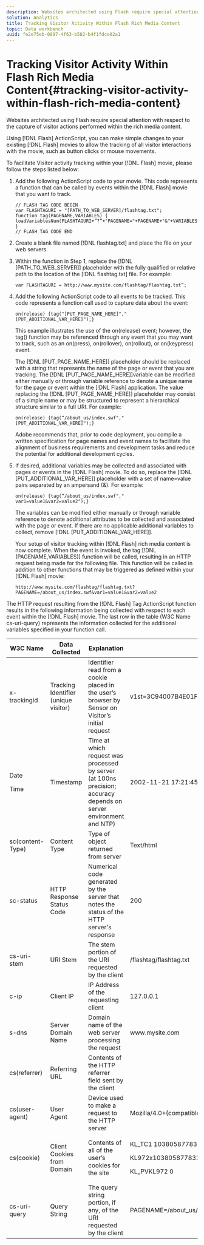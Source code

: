 ```yaml
---
description: Websites architected using Flash require special attention with respect to the capture of visitor actions performed within the rich media content.
solution: Analytics
title: Tracking Visitor Activity Within Flash Rich Media Content
topic: Data workbench
uuid: fe2e75eb-0897-4f63-b582-b4f1fdce02a1
---
```


# Tracking Visitor Activity Within Flash Rich Media Content{#tracking-visitor-activity-within-flash-rich-media-content}

Websites architected using Flash require special attention with respect to the capture of visitor actions performed within the rich media content.

 Using [!DNL Flash] ActionScript, you can make simple changes to your existing [!DNL Flash] movies to allow the tracking of all visitor interactions with the movie, such as button clicks or mouse movements.

To facilitate Visitor activity tracking within your [!DNL Flash] movie, please follow the steps listed below: 

1. Add the following ActionScript code to your movie. This code represents a function that can be called by events within the [!DNL Flash] movie that you want to track.

   ```
   // FLASH TAG CODE BEGIN 
   var FLASHTAGURI = "[PATH_TO_WEB_SERVER]/flashtag.txt"; 
   function tag(PAGENAME,VARIABLES) { 
   loadVariablesNum(FLASHTAGURI+”?”+"PAGENAME="+PAGENAME+"&"+VARIABLES,0); 
   } 
   // FLASH TAG CODE END
   ```

1. Create a blank file named [!DNL flashtag.txt] and place the file on your web servers.
1. Within the function in Step 1, replace the [!DNL [PATH_TO_WEB_SERVER]] placeholder with the fully qualified or relative path to the location of the [!DNL flashtag.txt] file. For example:

   ```
   var FLASHTAGURI = http://www.mysite.com/flashtag/flashtag.txt”;
   ```

1. Add the following ActionScript code to all events to be tracked. This code represents a function call used to capture data about the event:

   ```
   on(release) {tag("[PUT_PAGE_NAME_HERE]","[PUT_ADDITIONAL_VAR_HERE]");}
   ```

   This example illustrates the use of the on(release) event; however, the tag() function may be referenced through any event that you may want to track, such as an on(press), on(rollover), on(rollout), or on(keypress) event.

   The [!DNL [PUT_PAGE_NAME_HERE]] placeholder should be replaced with a string that represents the name of the page or event that you are tracking. The [!DNL [PUT_PAGE_NAME_HERE]]variable can be modified either manually or through variable reference to denote a unique name for the page or event within the [!DNL Flash] application. The value replacing the [!DNL [PUT_PAGE_NAME_HERE]] placeholder may consist of a simple name or may be structured to represent a hierarchical structure similar to a full URI. For example:

   ```
   on(release) {tag(“/about_us/index.swf","[PUT_ADDITIONAL_VAR_HERE]");}
   ```

   Adobe recommends that, prior to code deployment, you compile a written specification for page names and event names to facilitate the alignment of business requirements and development tasks and reduce the potential for additional development cycles. 

1. If desired, additional variables may be collected and associated with pages or events in the [!DNL Flash] movie. To do so, replace the [!DNL [PUT_ADDITIONAL_VAR_HERE]] placeholder with a set of name=value pairs separated by an ampersand (&). For example:

   ```
   on(release) {tag(“/about_us/index.swf"," var1=value1&var2=value2");}
   ```

   The variables can be modified either manually or through variable reference to denote additional attributes to be collected and associated with the page or event. If there are no applicable additional variables to collect, remove [!DNL [PUT_ADDITIONAL_VAR_HERE]].

   Your setup of visitor tracking within [!DNL Flash] rich media content is now complete. When the event is invoked, the tag [!DNL (PAGENAME,VARIABLES)] function will be called, resulting in an HTTP request being made for the following file. This function will be called in addition to other functions that may be triggered as defined within your [!DNL Flash] movie:

   ```
   http://www.mysite.com/flashtag/flashtag.txt?PAGENAME=/about_us/index.swf&var1=value1&var2=value2
   ```

The HTTP request resulting from the [!DNL Flash] Tag ActionScript function results in the following information being collected with respect to each event within the [!DNL Flash] movie. The last row in the table (W3C Name cs-uri-query) represents the information collected for the additional variables specified in your function call.

<table id="table_A7ED9D38F36B4405947B2F48EA94D3C4"> 
 <thead> 
  <tr> 
   <th colname="col1" class="entry"> W3C Name </th> 
   <th colname="col2" class="entry"> Data Collected </th> 
   <th colname="col3" class="entry"> Explanation </th> 
   <th colname="col4" class="entry"> Example </th> 
  </tr> 
 </thead>
 <tbody> 
  <tr> 
   <td colname="col1"> x-trackingid </td> 
   <td colname="col2"> Tracking Identifier (unique visitor) </td> 
   <td colname="col3"> Identifier read from a cookie placed in the user’s browser by <span class="wintitle"> Sensor </span> on Visitor’s initial request </td> 
   <td colname="col4"> v1st=3C94007B4E01F9C2 </td> 
  </tr> 
  <tr> 
   <td colname="col1"> <p>Date </p> <p>Time </p> </td> 
   <td colname="col2"> Timestamp </td> 
   <td colname="col3"> Time at which request was processed by server (at 100ns precision; accuracy depends on server environment and NTP) </td> 
   <td colname="col4"> 2002-11-21 17:21:45.123 </td> 
  </tr> 
  <tr> 
   <td colname="col1"> sc(content-Type) </td> 
   <td colname="col2"> Content Type </td> 
   <td colname="col3"> Type of object returned from server </td> 
   <td colname="col4"> Text/html </td> 
  </tr> 
  <tr> 
   <td colname="col1"> sc-status </td> 
   <td colname="col2"> HTTP Response Status Code </td> 
   <td colname="col3"> Numerical code generated by the server that notes the status of the HTTP server's response </td> 
   <td colname="col4"> 200 </td> 
  </tr> 
  <tr> 
   <td colname="col1"> cs-uri-stem </td> 
   <td colname="col2"> URI Stem </td> 
   <td colname="col3"> The stem portion of the URI requested by the client </td> 
   <td colname="col4"> /flashtag/flashtag.txt </td> 
  </tr> 
  <tr> 
   <td colname="col1"> c-ip </td> 
   <td colname="col2"> Client IP </td> 
   <td colname="col3"> IP Address of the requesting client </td> 
   <td colname="col4"> 127.0.0.1 </td> 
  </tr> 
  <tr> 
   <td colname="col1"> s-dns </td> 
   <td colname="col2"> Server Domain Name </td> 
   <td colname="col3"> Domain name of the web server processing the request </td> 
   <td colname="col4"> www.mysite.com </td> 
  </tr> 
  <tr> 
   <td colname="col1"> cs(referrer) </td> 
   <td colname="col2"> Referring URL </td> 
   <td colname="col3"> Contents of the HTTP referrer field sent by the client </td> 
   <td colname="col4"></td> 
  </tr> 
  <tr> 
   <td colname="col1"> cs(user-agent) </td> 
   <td colname="col2"> User Agent </td> 
   <td colname="col3"> Device used to make a request to the HTTP server </td> 
   <td colname="col4"> Mozilla/4.0+(compatible;+MSIE+6.0; +Windows+NT+5.1) </td> 
  </tr> 
  <tr> 
   <td colname="col1"> cs(cookie) </td> 
   <td colname="col2"> Client Cookies from Domain </td> 
   <td colname="col3"> Contents of all of the user’s cookies for the site </td> 
   <td colname="col4"> <p>KL_TC1 1038058778312 </p> <p>KL972x1038058778312282052 </p> <p>KL_PVKL972 0 </p> </td> 
  </tr> 
  <tr> 
   <td colname="col1"> cs-uri-query </td> 
   <td colname="col2"> Query String </td> 
   <td colname="col3"> The query string portion, if any, of the URI requested by the client </td> 
   <td colname="col4"> PAGENAME=/about_us/index.swf&amp;var1=value1&amp;var2=value2 </td> 
  </tr> 
 </tbody> 
</table>


